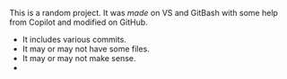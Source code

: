 This is a random project. It was _made_ on VS and GitBash with some help from Copilot and modified on GitHub.
 * It includes various commits.
 * It may or may not have some files.
 * It may or may not make sense.
 * 

